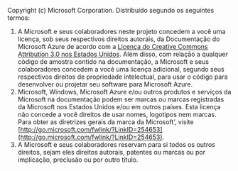 Copyright (c) Microsoft Corporation.  Distribuído segundo os seguintes termos:

1. A Microsoft e seus colaboradores neste projeto concedem a você uma licença, sob seus respectivos direitos autorais, da Documentação do Microsoft Azure de acordo com a [Licença do Creative Commons Attribution 3.0 nos Estados Unidos](http://creativecommons.org/licenses/by/3.0/us/legalcode).  Além disso, com relação a qualquer código de amostra contido na documentação, a Microsoft e seus colaboradores concedem a você uma licença adicional, segundo seus respectivos direitos de propriedade intelectual, para usar o código para desenvolver ou projetar seu software para Microsoft Azure.
2. Microsoft, Windows, Microsoft Azure e/ou outros produtos e serviços da Microsoft na documentação podem ser marcas ou marcas registradas da Microsoft nos Estados Unidos e/ou em outros países. Esta licença não concede a você direitos de usar nomes, logotipos nem marcas. Para obter as diretrizes gerais da marca da Microsoft’, visite [http://go.microsoft.com/fwlink/?LinkID=254653](http://go.microsoft.com/fwlink/?LinkID=254653).
3. A Microsoft e seus colaboradores reservam para si todos os outros direitos, sejam eles direitos autorais, patentes ou marcas ou por implicação, preclusão ou por outro título.

